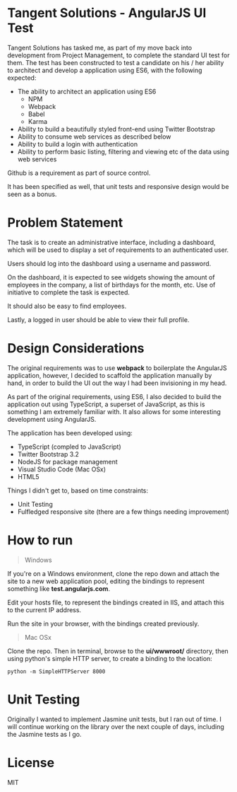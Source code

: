 # Tangent Solutions - AngularJS UI Test
Tangent Solutions has tasked me, as part of my move back into development from Project Management, to complete the standard UI test for them. The test has been constructed to test a candidate on his / her ability to architect and develop a application using ES6, with the following expected:

* The ability to architect an application using ES6
  * NPM
  * Webpack
  * Babel
  * Karma
* Ability to build a beautifully styled front-end using Twitter Bootstrap
* Ability to consume web services as described below
* Ability to build a login with authentication
* Ability to perform basic listing, filtering and viewing etc of the data using web services

Github is a requirement as part of source control.

It has been specified as well, that unit tests and responsive design would be seen as a bonus.

# Problem Statement

The task is to create an administrative interface, including a dashboard, which will be used to display a set of requirements to an authenticated user.

Users should log into the dashboard using a username and password.

On the dashboard, it is expected to see widgets showing the amount of employees in the company, a list of birthdays for the month, etc. Use of initiative to complete the task is expected.

It should also be easy to find employees.

Lastly, a logged in user should be able to view their full profile.

# Design Considerations

The original requirements was to use **webpack** to boilerplate the AngularJS application, however, I decided to scaffold the application manually by hand, in order to build the UI out the way I had been invisioning in my head.

As part of the original requirements, using ES6, I also decided to build the application out using TypeScript, a superset of JavaScript, as this is something I am extremely familiar with. It also allows for some interesting development using AngularJS.

The application has been developed using:

- TypeScript (compled to JavaScript)
- Twitter Bootstrap 3.2
- NodeJS for package management
- Visual Studio Code (Mac OSx)
- HTML5

Things I didn't get to, based on time constraints:

- Unit Testing
- Fulfledged responsive site (there are a few things needing improvement)

# How to run

> Windows

If you're on a Windows environment, clone the repo down and attach the site to a new web application pool, editing the bindings to represent something like **test.angularjs.com**.

Edit your hosts file, to represent the bindings created in IIS, and attach this to the current IP address.

Run the site in your browser, with the bindings created previously.

> Mac OSx

Clone the repo. Then in terminal, browse to the **ui/wwwroot/** directory, then using python's simple HTTP server, to create a binding to the location:

```python -m SimpleHTTPServer 8000```

# Unit Testing

Originally I wanted to implement Jasmine unit tests, but I ran out of time. I will continue working on the library over the next couple of days, including the Jasmine tests as I go.

# License

MIT